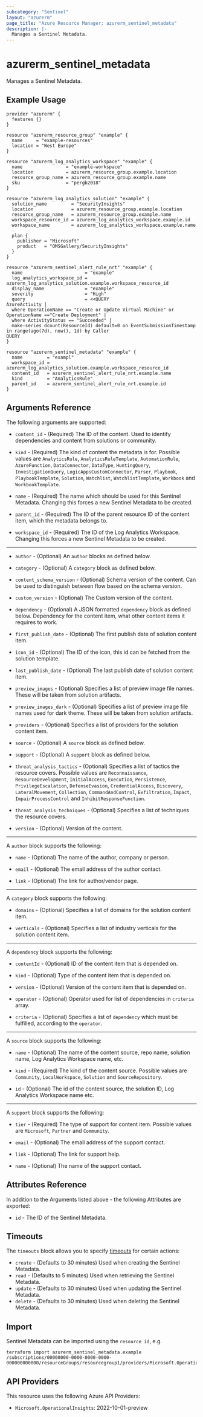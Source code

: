 ```yaml
---
subcategory: "Sentinel"
layout: "azurerm"
page_title: "Azure Resource Manager: azurerm_sentinel_metadata"
description: |-
  Manages a Sentinel Metadata.
---
```


# azurerm_sentinel_metadata

Manages a Sentinel Metadata.

## Example Usage

```hcl
provider "azurerm" {
  features {}
}

resource "azurerm_resource_group" "example" {
  name     = "example-resources"
  location = "West Europe"
}

resource "azurerm_log_analytics_workspace" "example" {
  name                = "example-workspace"
  location            = azurerm_resource_group.example.location
  resource_group_name = azurerm_resource_group.example.name
  sku                 = "pergb2018"
}

resource "azurerm_log_analytics_solution" "example" {
  solution_name         = "SecurityInsights"
  location              = azurerm_resource_group.example.location
  resource_group_name   = azurerm_resource_group.example.name
  workspace_resource_id = azurerm_log_analytics_workspace.example.id
  workspace_name        = azurerm_log_analytics_workspace.example.name

  plan {
    publisher = "Microsoft"
    product   = "OMSGallery/SecurityInsights"
  }
}

resource "azurerm_sentinel_alert_rule_nrt" "example" {
  name                       = "example"
  log_analytics_workspace_id = azurerm_log_analytics_solution.example.workspace_resource_id
  display_name               = "example"
  severity                   = "High"
  query                      = <<QUERY
AzureActivity |
  where OperationName == "Create or Update Virtual Machine" or OperationName =="Create Deployment" |
  where ActivityStatus == "Succeeded" |
  make-series dcount(ResourceId) default=0 on EventSubmissionTimestamp in range(ago(7d), now(), 1d) by Caller
QUERY
}

resource "azurerm_sentinel_metadata" "example" {
  name         = "exampl"
  workspace_id = azurerm_log_analytics_solution.example.workspace_resource_id
  content_id   = azurerm_sentinel_alert_rule_nrt.example.name
  kind         = "AnalyticsRule"
  parent_id    = azurerm_sentinel_alert_rule_nrt.example.id
}
```

## Arguments Reference

The following arguments are supported:

* `content_id` - (Required) The ID of the content. Used to identify dependencies and content from solutions or community.

* `kind` - (Required) The kind of content the metadata is for. Possible values are `AnalyticsRule`, `AnalyticsRuleTemplate`, `AutomationRule`, `AzureFunction`, `DataConnector`, `DataType`, `HuntingQuery`, `InvestigationQuery`, `LogicAppsCustomConnector`, `Parser`, `Playbook`, `PlaybookTemplate`, `Solution`, `Watchlist`, `WatchlistTemplate`, `Workbook` and `WorkbookTemplate`.

* `name` - (Required) The name which should be used for this Sentinel Metadata. Changing this forces a new Sentinel Metadata to be created.

* `parent_id` - (Required) The ID of the parent resource ID of the content item, which the metadata belongs to.

* `workspace_id` - (Required) The ID of the Log Analytics Workspace. Changing this forces a new Sentinel Metadata to be created.

---

* `author` - (Optional) An `author` blocks as defined below.

* `category` - (Optional) A `category` block as defined below.

* `content_schema_version` - (Optional) Schema version of the content. Can be used to distinguish between flow based on the schema version.

* `custom_version` - (Optional) The Custom version of the content.

* `dependency` - (Optional) A JSON formatted `dependency` block as defined below. Dependency for the content item, what other content items it requires to work.

* `first_publish_date` - (Optional) The first publish date of solution content item.

* `icon_id` - (Optional) The ID of the icon, this id can be fetched from the solution template.

* `last_publish_date` - (Optional) The last publish date of solution content item.

* `preview_images` - (Optional) Specifies a list of preview image file names. These will be taken from solution artifacts.

* `preview_images_dark` - (Optional) Specifies a list of preview image file names used for dark theme. These will be taken from solution artifacts.

* `providers` - (Optional) Specifies a list of providers for the solution content item.

* `source` - (Optional) A `source` block as defined below.

* `support` - (Optional) A `support` block as defined below.

* `threat_analysis_tactics` - (Optional) Specifies a list of tactics the resource covers. Possible values are `Reconnaissance`, `ResourceDevelopment`, `InitialAccess`, `Execution`, `Persistence`, `PrivilegeEscalation`, `DefenseEvasion`, `CredentialAccess`, `Discovery`, `LateralMovement`, `Collection`, `CommandAndControl`, `Exfiltration`, `Impact`, `ImpairProcessControl` and `InhibitResponseFunction`.

* `threat_analysis_techniques` - (Optional) Specifies a list of techniques the resource covers.

* `version` - (Optional) Version of the content.

---

A `author` block supports the following:

* `name` - (Optional) The name of the author, company or person.

* `email` - (Optional) The email address of the author contact.

* `link` - (Optional) The link for author/vendor page.

---

A `category` block supports the following:

* `domains` - (Optional) Specifies a list of domains for the solution content item.

* `verticals` - (Optional) Specifies a list of industry verticals for the solution content item.

---

A `dependency` block supports the following:

* `contentId` - (Optional) ID of the content item that is depended on.

* `kind` - (Optional) Type of the content item that is depended on.

* `version` - (Optional) Version of the content item that is depended on.

* `operator` - (Optional) Operator used for list of dependencies in `criteria` array.

* `criteria` - (Optional) Specifies a list of `dependency` which must be fulfilled, according to the `operator`.

---

A `source` block supports the following:

* `name` - (Optional) The name of the content source, repo name, solution name, Log Analytics Workspace name, etc.

* `kind` - (Required) The kind of the content source. Possible values are `Community`, `LocalWorkspace`, `Solution` and `SourceRepository`.

* `id` - (Optional) The id of the content source, the solution ID, Log Analytics Workspace name etc.

---

A `support` block supports the following:

* `tier` - (Required) The type of support for content item. Possible values are `Microsoft`, `Partner` and `Community`.

* `email` - (Optional) The email address of the support contact.

* `link` - (Optional) The link for support help.

* `name` - (Optional) The name of the support contact.

## Attributes Reference

In addition to the Arguments listed above - the following Attributes are exported: 

* `id` - The ID of the Sentinel Metadata.

## Timeouts

The `timeouts` block allows you to specify [timeouts](https://www.terraform.io/language/resources/syntax#operation-timeouts) for certain actions:

* `create` - (Defaults to 30 minutes) Used when creating the Sentinel Metadata.
* `read` - (Defaults to 5 minutes) Used when retrieving the Sentinel Metadata.
* `update` - (Defaults to 30 minutes) Used when updating the Sentinel Metadata.
* `delete` - (Defaults to 30 minutes) Used when deleting the Sentinel Metadata.

## Import

Sentinel Metadata can be imported using the `resource id`, e.g.

```shell
terraform import azurerm_sentinel_metadata.example /subscriptions/00000000-0000-0000-0000-000000000000/resourceGroups/resourcegroup1/providers/Microsoft.OperationalInsights/workspaces/workspace1/providers/Microsoft.SecurityInsights/metadata/metadata1
```

## API Providers
<!-- This section is generated, changes will be overwritten -->
This resource uses the following Azure API Providers:

* `Microsoft.OperationalInsights`: 2022-10-01-preview
